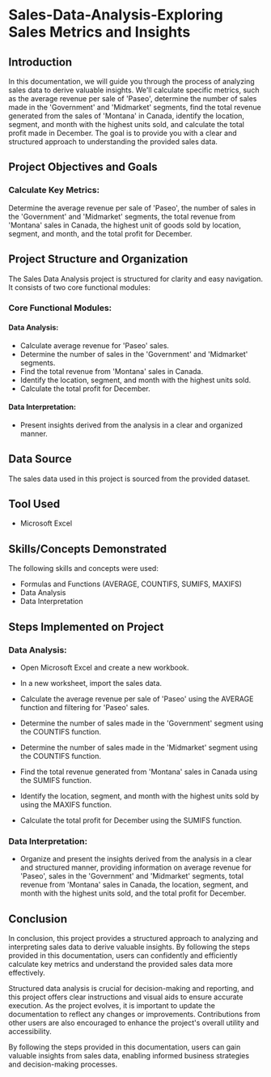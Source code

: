 # Sales-Data-Analysis-Exploring Sales Metrics and Insights

## Introduction

In this documentation, we will guide you through the process of analyzing sales data to derive valuable insights. We'll calculate specific metrics, such as the average revenue per sale of 'Paseo', determine the number of sales made in the 'Government' and 'Midmarket' segments, find the total revenue generated from the sales of 'Montana' in Canada, identify the location, segment, and month with the highest units sold, and calculate the total profit made in December. The goal is to provide you with a clear and structured approach to understanding the provided sales data.

## Project Objectives and Goals

### Calculate Key Metrics:
Determine the average revenue per sale of 'Paseo', the number of sales in the 'Government' and 'Midmarket' segments, the total revenue from 'Montana' sales in Canada, the highest unit of goods sold by location, segment, and month, and the total profit for December.

## Project Structure and Organization

The Sales Data Analysis project is structured for clarity and easy navigation. It consists of two core functional modules:

### Core Functional Modules:

#### Data Analysis:

- Calculate average revenue for 'Paseo' sales.
- Determine the number of sales in the 'Government' and 'Midmarket' segments.
- Find the total revenue from 'Montana' sales in Canada.
- Identify the location, segment, and month with the highest units sold.
- Calculate the total profit for December.

#### Data Interpretation:

- Present insights derived from the analysis in a clear and organized manner.

## Data Source

The sales data used in this project is sourced from the provided dataset.

## Tool Used

- Microsoft Excel

## Skills/Concepts Demonstrated

The following skills and concepts were used:

- Formulas and Functions (AVERAGE, COUNTIFS, SUMIFS, MAXIFS)
- Data Analysis
- Data Interpretation

## Steps Implemented on Project

### Data Analysis:

- Open Microsoft Excel and create a new workbook.

- In a new worksheet, import the sales data.

- Calculate the average revenue per sale of 'Paseo' using the AVERAGE function and filtering for 'Paseo' sales.

- Determine the number of sales made in the 'Government' segment using the COUNTIFS function.

- Determine the number of sales made in the 'Midmarket' segment using the COUNTIFS function.

- Find the total revenue generated from 'Montana' sales in Canada using the SUMIFS function.

- Identify the location, segment, and month with the highest units sold by using the MAXIFS function.

- Calculate the total profit for December using the SUMIFS function.

### Data Interpretation:

- Organize and present the insights derived from the analysis in a clear and structured manner, providing information on average revenue for 'Paseo', sales in the 'Government' and 'Midmarket' segments, total revenue from 'Montana' sales in Canada, the location, segment, and month with the highest units sold, and the total profit for December.

## Conclusion

In conclusion, this project provides a structured approach to analyzing and interpreting sales data to derive valuable insights. By following the steps provided in this documentation, users can confidently and efficiently calculate key metrics and understand the provided sales data more effectively.

Structured data analysis is crucial for decision-making and reporting, and this project offers clear instructions and visual aids to ensure accurate execution. As the project evolves, it is important to update the documentation to reflect any changes or improvements. Contributions from other users are also encouraged to enhance the project's overall utility and accessibility.

By following the steps provided in this documentation, users can gain valuable insights from sales data, enabling informed business strategies and decision-making processes.
